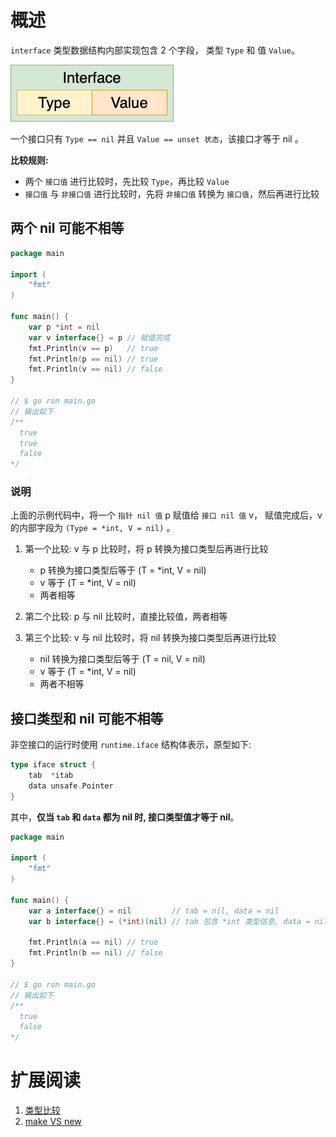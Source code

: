 # 概述

`interface` 类型数据结构内部实现包含 2 个字段， 类型 `Type` 和 值 `Value`。

![interface](images/interface_type.png)

一个接口只有 `Type == nil` 并且 `Value == unset 状态`，该接口才等于 nil 。

**比较规则:**

- 两个 `接口值` 进行比较时，先比较 `Type`，再比较 `Value`
- `接口值` 与 `非接口值` 进行比较时，先将 `非接口值` 转换为 `接口值`，然后再进行比较

## 两个 nil 可能不相等

```go
package main

import (
	"fmt"
)

func main() {
	var p *int = nil
	var v interface{} = p // 赋值完成
	fmt.Println(v == p)   // true
	fmt.Println(p == nil) // true
	fmt.Println(v == nil) // false
}

// $ go run main.go
// 输出如下
/**
  true
  true
  false
*/
```

### 说明

上面的示例代码中，将一个 `指针 nil 值` p 赋值给 `接口 nil 值` v， 赋值完成后，v 的内部字段为 `(Type = *int, V = nil)` 。

1. 第一个比较: v 与 p 比较时，将 p 转换为接口类型后再进行比较
    - p 转换为接口类型后等于 (T = *int, V = nil)
    - v 等于 (T = *int, V = nil)
    - 两者相等 

2. 第二个比较: p 与 nil 比较时，直接比较值，两者相等
 
3. 第三个比较: v 与 nil 比较时，将 nil 转换为接口类型后再进行比较
    - nil 转换为接口类型后等于 (T = nil, V = nil)
    - v 等于 (T = *int, V = nil)
    - 两者不相等

## 接口类型和 nil 可能不相等

非空接口的运行时使用 `runtime.iface` 结构体表示，原型如下:

```go
type iface struct {
    tab  *itab
    data unsafe.Pointer
}
```

其中，**仅当 `tab` 和 `data` 都为 nil 时, 接口类型值才等于 nil**。

```go
package main

import (
	"fmt"
)

func main() {
	var a interface{} = nil         // tab = nil, data = nil
	var b interface{} = (*int)(nil) // tab 包含 *int 类型信息, data = nil

	fmt.Println(a == nil) // true
	fmt.Println(b == nil) // false
}

// $ go run main.go
// 输出如下
/**
  true
  false
*/
```

# 扩展阅读

1. [类型比较]()
2. [make VS new]()